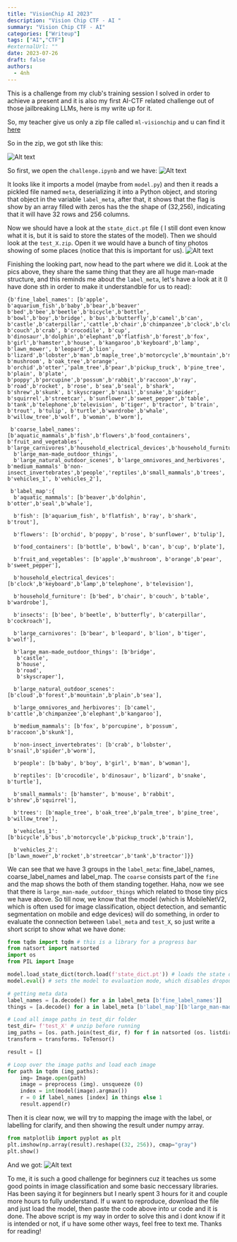 ```yaml
---
title: "VisionChip AI 2023"
description: "Vision Chip CTF - AI "
summary: "Vision Chip CTF - AI"
categories: ["Writeup"]
tags: ["AI","CTF"]
#externalUrl: ""
date: 2023-07-26
draft: false
authors:
  - 4nh
---
```

This is a challenge from my club's training session I solved in order to achieve a present and it is also my first AI-CTF related challenge out of those jailbreaking LLMs, here is my write up for it.

So, my teacher give us only a zip file called ```ml-visionchip``` and u can find it [here](https://drive.google.com/file/d/1L00FeNeuSsRz0Mb0tzCf2u3O1Aqy4qvg/view?usp=sharing)

So in the zip, we got sth like this: 

![Alt text](image.png)


So first, we open the ```challenge.ipynb``` and we have:
![Alt text](image-1.png)

It looks like it imports a model (maybe from ```model.py```) and then it reads a pickled file named ```meta```, deserializing it into a Python object, and storing that object in the variable ```label_meta```, after that, it shows that the flag is show by an array filled with zeros has the the shape of (32,256), indicating that it will have 32 rows and 256 columns.

Now we should have a look at the ```state_dict.pt``` file ( I still dont even know what it is, but it is said to store the states of the model). Then we should look at the ```test_X.zip```. Open it we would have a bunch of tiny photos showing of some places (notice that this is important for us). 
![Alt text](cc-1.png)

Finishing the looking part, now head to the part where we did it. Look at the pics above, they share the same thing that they are all huge man-made structure, and this reminds me about the ```label_meta```, let's have a look at it (I have done sth in order to make it understandble for us to read):
```
{b'fine_label_names': [b'apple', b'aquarium_fish',b'baby',b'bear',b'beaver' b'bed',b'bee',b'beetle',b'bicycle',b'bottle', b'bowl',b'boy',b'bridge', b'bus',b'butterfly',b'camel',b'can', b'castle',b'caterpillar','cattle',b'chair',b'chimpanzee',b'clock',b'cloud',b'cockroach', b'couch',b'crab', b'crocodile', b'cup', b'dinosaur',b'dolphin',b'elephant',b'flatfish',b'forest',b'fox', b'girl',b'hamster',b'house', b'kangaroo',b'keyboard',b'lamp', b'lawn_mower', b'leopard',b'lion', b'lizard',b'lobster',b'man',b'maple_tree',b'motorcycle',b'mountain',b'mouse', b'mushroom', b'oak_tree',b'orange', b'orchid',b'otter','palm_tree',b'pear',b'pickup_truck', b'pine_tree', b'plain', b'plate', b'poppy',b'porcupine',b'possum',b'rabbit',b'raccoon',b'ray', b'road',b'rocket', b'rose', b'sea',b'seal', b'shark', b'shrew',b'skunk', b'skyscraper',b'snail',b'snake',b'spider', b'squirrel',b'streetcar', b'sunflower',b'sweet_pepper',b'table', b'tank',b'telephone',b'television', b'tiger', b'tractor', b'train', b'trout', b'tulip', b'turtle',b'wardrobe',b'whale', b'willow_tree',b'wolf', b'woman', b'worm'],
 
 b'coarse_label_names': [b'aquatic_mammals',b'fish',b'flowers',b'food_containers', b'fruit_and_vegetables', b'large_carnivores',b'household_electrical_devices',b'household_furniture',b'insects', 
  b'large_man-made_outdoor_things',
  b'large_natural_outdoor_scenes', b'large_omnivores_and_herbivores', b'medium_mammals' b'non-insect_invertebrates',b'people','reptiles',b'small_mammals',b'trees', b'vehicles_1', b'vehicles_2'],
 
 b'label_map':{
  b'aquatic_mammals': [b'beaver',b'dolphin', b'otter',b'seal',b'whale'],
  
  b'fish': [b'aquarium_fish', b'flatfish', b'ray', b'shark', b'trout'],
  
  b'flowers': [b'orchid', b'poppy', b'rose', b'sunflower', b'tulip'],
  
  b'food_containers': [b'bottle', b'bowl', b'can', b'cup', b'plate'],
  
  b'fruit_and_vegetables': [b'apple',b'mushroom', b'orange',b'pear', b'sweet_pepper'],

  b'household_electrical_devices': [b'clock',b'keyboard',b'lamp',b'telephone', b'television'],

  b'household_furniture': [b'bed', b'chair', b'couch', b'table', b'wardrobe'],

  b'insects': [b'bee', b'beetle', b'butterfly', b'caterpillar', b'cockroach'],

  b'large_carnivores': [b'bear', b'leopard', b'lion', b'tiger', b'wolf'],

  b'large_man-made_outdoor_things': [b'bridge',
   b'castle',
   b'house',
   b'road',
   b'skyscraper'],

  b'large_natural_outdoor_scenes': [b'cloud',b'forest',b'mountain',b'plain',b'sea'],

  b'large_omnivores_and_herbivores': [b'camel', b'cattle',b'chimpanzee',b'elephant',b'kangaroo'],

  b'medium_mammals': [b'fox', b'porcupine', b'possum', b'raccoon',b'skunk'],
  
  b'non-insect_invertebrates': [b'crab', b'lobster', b'snail',b'spider',b'worm'],
  
  b'people': [b'baby', b'boy', b'girl', b'man', b'woman'],
  
  b'reptiles': [b'crocodile', b'dinosaur', b'lizard', b'snake', b'turtle'],
  
  b'small_mammals': [b'hamster', b'mouse', b'rabbit', b'shrew',b'squirrel'],
 
  b'trees': [b'maple_tree', b'oak_tree',b'palm_tree', b'pine_tree', b'willow_tree'],

  b'vehicles_1': [b'bicycle',b'bus',b'motorcycle',b'pickup_truck',b'train'],
  
  b'vehicles_2': [b'lawn_mower',b'rocket',b'streetcar',b'tank',b'tractor']}}
```

We can see that we have 3 groups in the ```label_meta```: fine_label_names, coarse_label_names and label_map. The ```coarse``` consists part of the ```fine``` and the map shows the both of them standing together. Haha, now we see that there is ```large_man-made_outdoor_things``` which related to those tiny pics we have above. So till now, we know that the model (which is MobileNetV2, which is often used for image classification, object detection, and semantic segmentation on mobile and edge devices) will do something, in order to evaluate the connection between ```label_meta``` and ```test_X```, so just write a short script to show what we have done:

```python
from tqdm import tqdm # this is a library for a progress bar
from natsort import natsorted
import os
from PIL import Image

model.load_state_dict(torch.load(f'state_dict.pt')) # loads the state dictionary of a PyTorch model from a file named 'state_dict.pt'.
model.eval() # sets the model to evaluation mode, which disables dropout and batch normalization layers, ensuring consistent inference results.

# getting meta data
label_names = [a.decode() for a in label_meta [b'fine_label_names']]
things = [a.decode() for a in label_meta [b'label_map'][b'large_man-made_outdoor_things']]

# Load all image paths in test_dir folder
test_dir= f'test_X' # unzip before running
img_paths = [os. path.join(test_dir, f) for f in natsorted (os. listdir(test_dir))]
transform = transforms. ToTensor()

result = []

# Loop over the image paths and load each image
for path in tqdm (img_paths):
    img= Image.open(path)
    image = preprocess (img). unsqueeze (0)
    index = int(model(image).argmax())
    r = 0 if label_names [index] in things else 1
    result.append(r)
```
Then it is clear now, we will try to mapping the image with the label, or labelling for clarify, and then showing the result under numpy array.

```python
from matplotlib import pyplot as plt 
plt.imshow(np.array(result).reshape((32, 256)), cmap="gray")
plt.show()
```
And we got: 
![Alt text](image-2.png)

To me, it is such a good challenge for beginners cuz it teaches us some good points in image classification and some basic neccessary libraries. Has been saying it for beginners but I nearly spent 3 hours for it and couple more hours to fully understand. If u want to reproduce, download the file and just load the model, then paste the code above into ur code and it is done. The above script is my way in order to solve this and i dont know if it is intended or not, if u have some other ways, feel free to text me. Thanks for reading!